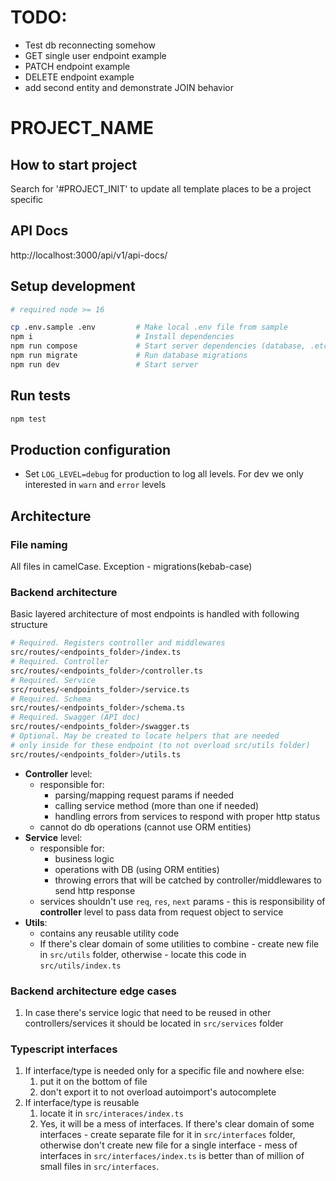 # TODO:

- Test db reconnecting somehow
- GET single user endpoint example
- PATCH endpoint example
- DELETE endpoint example
- add second entity and demonstrate JOIN behavior

# PROJECT_NAME

## How to start project

Search for '#PROJECT_INIT' to update all template places to be a project specific

## API Docs

http://localhost:3000/api/v1/api-docs/

## Setup development

```bash
# required node >= 16

cp .env.sample .env         # Make local .env file from sample
npm i                       # Install dependencies
npm run compose             # Start server dependencies (database, .etc)
npm run migrate             # Run database migrations
npm run dev                 # Start server
```

## Run tests

```bash
npm test
```

## Production configuration

- Set `LOG_LEVEL=debug` for production to log all levels. For dev we only interested in `warn` and `error` levels

## Architecture

### File naming

All files in camelCase. Exception - migrations(kebab-case)

### Backend architecture

Basic layered architecture of most endpoints is handled with following structure

```bash
# Required. Registers controller and middlewares
src/routes/<endpoints_folder>/index.ts
# Required. Controller
src/routes/<endpoints_folder>/controller.ts
# Required. Service
src/routes/<endpoints_folder>/service.ts
# Required. Schema
src/routes/<endpoints_folder>/schema.ts
# Required. Swagger (API doc)
src/routes/<endpoints_folder>/swagger.ts
# Optional. May be created to locate helpers that are needed
# only inside for these endpoint (to not overload src/utils folder)
src/routes/<endpoints_folder>/utils.ts
```

- **Controller** level:
  - responsible for:
    - parsing/mapping request params if needed
    - calling service method (more than one if needed)
    - handling errors from services to respond with proper http status
  - cannot do db operations (cannot use ORM entities)
- **Service** level:
  - responsible for:
    - business logic
    - operations with DB (using ORM entities)
    - throwing errors that will be catched by controller/middlewares to send http response
  - services shouldn't use `req`, `res`, `next` params - this is responsibility of **controller** level to pass data from request object to service
- **Utils**:
  - contains any reusable utility code
  - If there's clear domain of some utilities to combine - create new file in `src/utils` folder, otherwise - locate this code in `src/utils/index.ts`

### Backend architecture edge cases

1. In case there's service logic that need to be reused in other controllers/services it should be located in `src/services` folder

### Typescript interfaces

1. If interface/type is needed only for a specific file and nowhere else:
   1. put it on the bottom of file
   2. don't export it to not overload autoimport's autocomplete
2. If interface/type is reusable
   1. locate it in `src/interaces/index.ts`
   2. Yes, it will be a mess of interfaces. If there's clear domain of some interfaces - create separate file for it in `src/interfaces` folder, otherwise don't create new file for a single interface - mess of interfaces in `src/interfaces/index.ts` is better than of million of small files in `src/interfaces`.
